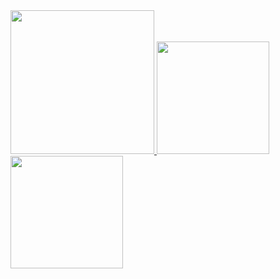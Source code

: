 <a href="/">
  <img height="230em" src="https://github-profile-summary-cards.vercel.app/api/cards/profile-details?username=receivingplateman&theme=github">
  <img height="180em" src="https://github-readme-stats.vercel.app/api?username=receivingplateman&show_icons=true&include_all_commits=true&count_private=true" />
  <img height="180em" src="https://github-readme-stats.vercel.app/api/top-langs?username=receivingplateman&layout=compact&exclude_repo=Android_Homework,rinchannowww.github.io&langs_count=8" />
</a>
